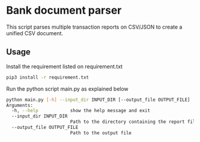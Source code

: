 # Bank document parser

This script parses multiple transaction reports on CSV/JSON to create a unified CSV document.

## Usage
Install the requirement listed on requirement.txt
```bash
pip3 install -r requirement.txt
```
Run the python script main.py as explained below
```bash
python main.py [-h] --input_dir INPUT_DIR [--output_file OUTPUT_FILE]
Arguments:
  -h, --help            show the help message and exit
  --input_dir INPUT_DIR
                        Path to the directory containing the report files
  --output_file OUTPUT_FILE
                        Path to the output file
```
